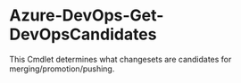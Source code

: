 # Azure-DevOps-Get-DevOpsCandidates
This Cmdlet determines what changesets are candidates for merging/promotion/pushing.
